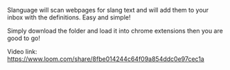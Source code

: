 Slanguage will scan webpages for slang text and will add them to your inbox with the definitions. Easy and simple!

Simply download the folder and load it into chrome extensions then you are good to go!

Video link:
https://www.loom.com/share/8fbe014244c64f09a854ddc0e97cec1a
